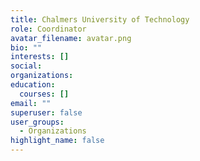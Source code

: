 ```yaml
---
title: Chalmers University of Technology
role: Coordinator
avatar_filename: avatar.png
bio: ""
interests: []
social:
organizations:
education:
  courses: []
email: ""
superuser: false
user_groups:
  - Organizations
highlight_name: false
---
```

